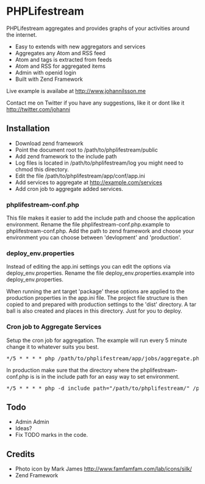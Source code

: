 PHPLifestream
=============

PHPLifestream aggregates and provides graphs of your activities around the 
internet.

* Easy to extends with new aggregators and services
* Aggregates any Atom and RSS feed
* Atom and tags is extracted from feeds
* Atom and RSS for aggregated items
* Admin with openid login
* Built with Zend Framework

Live example is availabe at <http://www.johannilsson.me>

Contact me on Twitter if you have any suggestions, like it or dont like it 
<http://twitter.com/johanni>

Installation
------------

* Download zend framework
* Point the document root to /path/to/phplifestream/public
* Add zend framework to the include path
* Log files is located in /path/to/phplifestream/log you might need to chmod 
  this directory.
* Edit the file /path/to/phplifestream/app/conf/app.ini
* Add services to aggregate at http://example.com/services
* Add cron job to aggregate added services.

### phplifestream-conf.php

This file makes it easier to add the include path and choose the application 
environment. Rename the file phplifestream-conf.php.example to 
phplifestream-conf.php. Add the path to zend framework and choose your 
environment you can choose between 'devlopment' and 'production'.

### deploy_env.properties

Instead of editing the app.ini settings you can edit the options via 
deploy_env.properties. Rename the file deploy_env.properties.example into 
deploy_env.properties.

When running the ant target 'package' these options are applied to the 
production properties in the app.ini file. The project file structure is then 
copied to and prepared with production settings to the 'dist' directory. A 
tar ball is also created and places in this directory. Just for you to deploy.

### Cron job to Aggregate Services

Setup the cron job for aggregation. The example will run every 5 minute change 
it to whatever suits you best.

<pre>
*/5 * * * * php /path/to/phplifestream/app/jobs/aggregate.php >> /dev/null
</pre>

In production make sure that the directory where the phplifestream-conf.php is 
is in the include path for an easy way to set environment.

<pre>
*/5 * * * * php -d include_path="/path/to/phplifestream/" /path/to/phplifestream/app/jobs/aggregate.php
</pre>

Todo
----

* Admin Admin
* Ideas?
* Fix TODO marks in the code.

Credits
-------

* Photo icon by Mark James <http://www.famfamfam.com/lab/icons/silk/>
* Zend Framework
